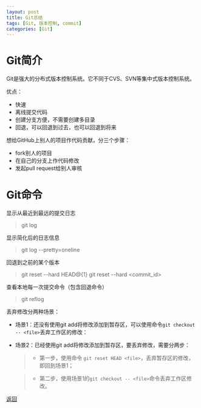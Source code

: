```yaml
---
layout: post
title: Git总结
tags: [Git, 版本控制, commit]
categories: [Git]
---
```




# Git简介

Git是强大的分布式版本控制系统。它不同于CVS、SVN等集中式版本控制系统。


优点：

* 快速
* 离线提交代码
* 创建分支方便，不需要创建多目录
* 回退，可以回退到过去，也可以回退到将来


想给GitHub上别人的项目作代码贡献，分三个步骤：

* fork别人的项目
* 在自己的分支上作代码修改
* 发起pull request给别人审核


# Git命令

显示从最近到最远的提交日志

> git log 


显示简化后的日志信息

> git log --pretty=oneline


回退到之前的某个版本
 
> git reset --hard HEAD@{1}
> git reset --hard <commit_id>


查看本地每一次提交命令（包含回退命令）

> git reflog


丢弃修改分两种场景：

* 场景1：还没有使用git add将修改添加到暂存区，可以使用命令`git checkout -- <file>`丢弃工作区的修改：


* 场景2：已经使用git add将修改添加到暂存区，要丢弃修改，需要分两步：

    > * 第一步，使用命令 `git reset HEAD <file>`，丢弃暂存区的修改，即回到场景1；

    > * 第二步，使用场景1的`git checkout -- <file>`命令丢弃工作区修改。


<a href="{{ site.baseurl }}/index.html" class="btn-back">返回</a>